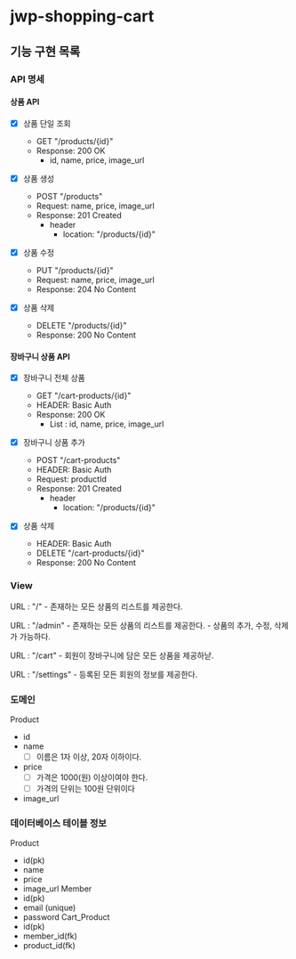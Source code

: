 # jwp-shopping-cart

## 기능 구현 목록

### API 명세

#### 상품 API

- [x] 상품 단일 조회
    - GET "/products/{id}"
    - Response: 200 OK
        - id, name, price, image_url

- [x] 상품 생성
  - POST "/products"
  - Request: name, price, image_url
  - Response: 201 Created
    - header
        - location: "/products/{id}"
- [x] 상품 수정
  - PUT "/products/{id}"
  - Request: name, price, image_url
  - Response: 204 No Content
- [x] 상품 삭제
  - DELETE "/products/{id}"
  - Response: 200 No Content

#### 장바구니 상품 API

- [x] 장바구니 전체 상품 
    - GET "/cart-products/{id}"
    - HEADER: Basic Auth
    - Response: 200 OK
        - List : id, name, price, image_url

- [x] 장바구니 상품 추가
    - POST "/cart-products"
    - HEADER: Basic Auth
    - Request: productId
    - Response: 201 Created
        - header
            - location: "/products/{id}"
- [x] 상품 삭제
    - HEADER: Basic Auth
    - DELETE "/cart-products/{id}"
    - Response: 200 No Content

### View

URL : "/"
    - 존재하는 모든 상품의 리스트를 제공한다.

URL : "/admin"
    - 존재하는 모든 상품의 리스트를 제공한다.
    - 상품의 추가, 수정, 삭제가 가능하다.

URL : "/cart"
    - 회원이 장바구니에 담은 모든 상품을 제공하낟.

URL : "/settings"
    - 등록된 모든 회원의 정보를 제공한다.

### 도메인 

Product 
  - id
  - name
    - [ ] 이름은 1자 이상, 20자 이하이다.
  - price
    - [ ] 가격은 1000(원) 이상이여야 한다.
    - [ ] 가격의 단위는 100원 단위이다
  - image_url

### 데이터베이스 테이블 정보
  Product
  - id(pk)
  - name
  - price
  - image_url 
 Member
  - id(pk)
  - email (unique)
  - password
 Cart_Product
  - id(pk)
  - member_id(fk)
  - product_id(fk)

